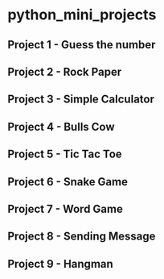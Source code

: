 # python_mini_projects

## Project 1 - Guess the number

## Project 2 - Rock Paper

## Project 3 - Simple Calculator

## Project 4 - Bulls Cow

## Project 5 - Tic Tac Toe

## Project 6 - Snake Game

## Project 7 - Word Game

## Project 8 - Sending Message

## Project 9 - Hangman